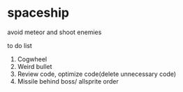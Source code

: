 # spaceship
 avoid meteor and shoot enemies

to do list

1. Cogwheel
2. Weird bullet
3. Review code, optimize code(delete unnecessary code)
4. Missile behind boss/ allsprite order
